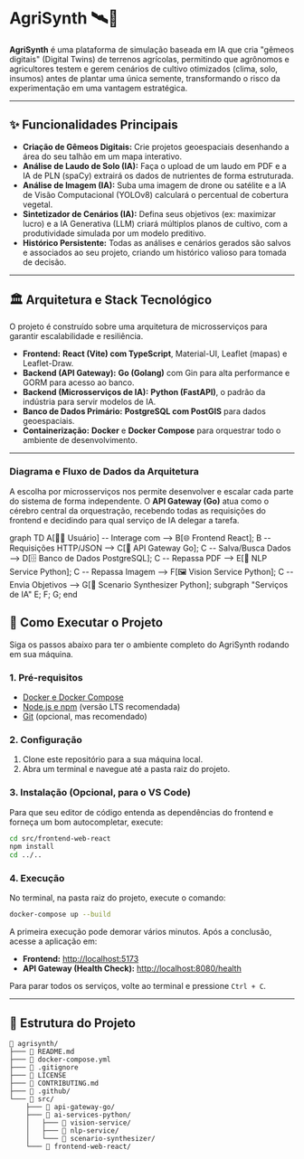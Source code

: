 # AgriSynth 🛰️🌱

**AgriSynth** é uma plataforma de simulação baseada em IA que cria "gêmeos digitais" (Digital Twins) de terrenos agrícolas, permitindo que agrônomos e agricultores testem e gerem cenários de cultivo otimizados (clima, solo, insumos) antes de plantar uma única semente, transformando o risco da experimentação em uma vantagem estratégica.

---

## ✨ Funcionalidades Principais

-   **Criação de Gêmeos Digitais:** Crie projetos geoespaciais desenhando a área do seu talhão em um mapa interativo.
-   **Análise de Laudo de Solo (IA):** Faça o upload de um laudo em PDF e a IA de PLN (spaCy) extrairá os dados de nutrientes de forma estruturada.
-   **Análise de Imagem (IA):** Suba uma imagem de drone ou satélite e a IA de Visão Computacional (YOLOv8) calculará o percentual de cobertura vegetal.
-   **Sintetizador de Cenários (IA):** Defina seus objetivos (ex: maximizar lucro) e a IA Generativa (LLM) criará múltiplos planos de cultivo, com a produtividade simulada por um modelo preditivo.
-   **Histórico Persistente:** Todas as análises e cenários gerados são salvos e associados ao seu projeto, criando um histórico valioso para tomada de decisão.

---

## 🏛️ Arquitetura e Stack Tecnológico

O projeto é construído sobre uma arquitetura de microsserviços para garantir escalabilidade e resiliência.

-   **Frontend:** **React (Vite) com TypeScript**, Material-UI, Leaflet (mapas) e Leaflet-Draw.
-   **Backend (API Gateway):** **Go (Golang)** com Gin para alta performance e GORM para acesso ao banco.
-   **Backend (Microsserviços de IA):** **Python (FastAPI)**, o padrão da indústria para servir modelos de IA.
-   **Banco de Dados Primário:** **PostgreSQL com PostGIS** para dados geoespaciais.
-   **Containerização:** **Docker** e **Docker Compose** para orquestrar todo o ambiente de desenvolvimento.

---

### Diagrama e Fluxo de Dados da Arquitetura

A escolha por microsserviços nos permite desenvolver e escalar cada parte do sistema de forma independente. O **API Gateway (Go)** atua como o cérebro central da orquestração, recebendo todas as requisições do frontend e decidindo para qual serviço de IA delegar a tarefa.

graph TD
    A[👨‍💻 Usuário] -- Interage com --> B[🌐 Frontend React];
    B -- Requisições HTTP/JSON --> C[🚀 API Gateway Go];
    C -- Salva/Busca Dados --> D[🗄️ Banco de Dados PostgreSQL];
    C -- Repassa PDF --> E[📄 NLP Service Python];
    C -- Repassa Imagem --> F[🖼️ Vision Service Python];
    C -- Envia Objetivos --> G[🧠 Scenario Synthesizer Python];
    subgraph "Serviços de IA"
        E; F; G;
    end

## 🚀 Como Executar o Projeto

Siga os passos abaixo para ter o ambiente completo do AgriSynth rodando em sua máquina.

### 1. Pré-requisitos

-   [Docker e Docker Compose](https://www.docker.com/products/docker-desktop/)
-   [Node.js e npm](https://nodejs.org/) (versão LTS recomendada)
-   [Git](https://git-scm.com/downloads) (opcional, mas recomendado)

### 2. Configuração

1.  Clone este repositório para a sua máquina local.
2.  Abra um terminal e navegue até a pasta raiz do projeto.

### 3. Instalação (Opcional, para o VS Code)

Para que seu editor de código entenda as dependências do frontend e forneça um bom autocompletar, execute:

```bash
cd src/frontend-web-react
npm install
cd ../..
```

### 4. Execução

No terminal, na pasta raiz do projeto, execute o comando:

```bash
docker-compose up --build
```

A primeira execução pode demorar vários minutos. Após a conclusão, acesse a aplicação em:

-   **Frontend:** [http://localhost:5173](http://localhost:5173)
-   **API Gateway (Health Check):** [http://localhost:8080/health](http://localhost:8080/health)

Para parar todos os serviços, volte ao terminal e pressione `Ctrl + C`.

---

## 📁 Estrutura do Projeto

```
📁 agrisynth/
├─── 📄 README.md
├─── 📄 docker-compose.yml
├─── 📄 .gitignore
├─── 📄 LICENSE
├─── 📄 CONTRIBUTING.md
├─── 📁 .github/
└─── 📁 src/
    ├─── 📁 api-gateway-go/
    ├─── 📁 ai-services-python/
    │   ├─── 📁 vision-service/
    │   ├─── 📁 nlp-service/
    │   └─── 📁 scenario-synthesizer/
    └─── 📁 frontend-web-react/
```
